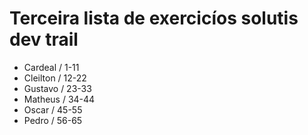 ﻿# Terceira lista de exercicíos solutis dev trail

- Cardeal / 1-11
- Cleilton / 12-22
- Gustavo / 23-33
- Matheus / 34-44
- Oscar / 45-55
- Pedro / 56-65
